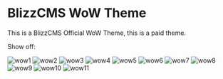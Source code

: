 # BlizzCMS WoW Theme

This is a BlizzCMS Official WoW Theme, this is a paid theme.

Show off:

![wow1](https://github.com/Open-Games-Community/BlizzCMS-WoW-Theme/assets/89811188/a23616af-2b4e-4c6d-8253-81c9fc71bbea)
![wow2](https://github.com/Open-Games-Community/BlizzCMS-WoW-Theme/assets/89811188/b2dcd4b1-e049-479c-94be-6d4b3db60bb3)
![wow3](https://github.com/Open-Games-Community/BlizzCMS-WoW-Theme/assets/89811188/ee92dc33-50d1-43f8-ac05-3c132ac29a08)
![wow4](https://github.com/Open-Games-Community/BlizzCMS-WoW-Theme/assets/89811188/50841ede-77b4-45e9-aad2-b9964b85a42f)
![wow5](https://github.com/Open-Games-Community/BlizzCMS-WoW-Theme/assets/89811188/7a7984df-31a6-4a2a-9df8-18fe5e1027de)
![wow6](https://github.com/Open-Games-Community/BlizzCMS-WoW-Theme/assets/89811188/a850e431-66d8-4ce4-a9b1-07580acf8421)
![wow7](https://github.com/Open-Games-Community/BlizzCMS-WoW-Theme/assets/89811188/1270d47f-97a8-47d9-9274-cece378139d3)
![wow8](https://github.com/Open-Games-Community/BlizzCMS-WoW-Theme/assets/89811188/ec157c09-e798-47f9-bed7-56914b508151)
![wow9](https://github.com/Open-Games-Community/BlizzCMS-WoW-Theme/assets/89811188/1897888f-81a1-41c2-bc3c-39465a1c4bf1)
![wow10](https://github.com/Open-Games-Community/BlizzCMS-WoW-Theme/assets/89811188/528e9cff-d611-4a1b-a511-c0f7f62297ed)
![wow11](https://github.com/Open-Games-Community/BlizzCMS-WoW-Theme/assets/89811188/eca1081b-bb6f-46e5-8445-97a7d913a1cb)

